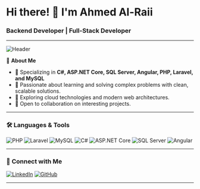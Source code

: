 # Hi there! 👋 I'm Ahmed Al-Raii  
### Backend Developer | Full-Stack Developer  

---

![Header](https://your-image-link-here.com)

🌟 **About Me**  
- 🔧 Specializing in **C#, ASP.NET Core, SQL Server, Angular, PHP, Laravel, and MySQL**  
- 🌱 Passionate about learning and solving complex problems with clean, scalable solutions.  
- 🚀 Exploring cloud technologies and modern web architectures.  
- 🎯 Open to collaboration on interesting projects.  

---

### 🛠️ **Languages & Tools**


![PHP](https://img.shields.io/badge/-PHP-777BB4?style=flat&logo=php&logoColor=white)
![Laravel](https://img.shields.io/badge/-Laravel-FF2D20?style=flat&logo=laravel&logoColor=white)
![MySQL](https://img.shields.io/badge/-MySQL-4479A1?style=flat&logo=mysql&logoColor=white)
![C#](https://img.shields.io/badge/-C%23-239120?style=flat&logo=c-sharp&logoColor=white)
![ASP.NET Core](https://img.shields.io/badge/-ASP.NET%20Core-512BD4?style=flat&logo=dotnet&logoColor=white)
![SQL Server](https://img.shields.io/badge/-SQL%20Server-CC2927?style=flat&logo=microsoft-sql-server&logoColor=white)
![Angular](https://img.shields.io/badge/-Angular-DD0031?style=flat&logo=angular&logoColor=white)

---


### 🤝 **Connect with Me**
[![LinkedIn](https://img.shields.io/badge/-LinkedIn-blue?style=flat&logo=linkedin)](https://linkedin.com/in/ahmed-al-raii-14504a20b)
[![GitHub](https://img.shields.io/badge/-GitHub-black?style=flat&logo=github)](https://github.com/ahmed-alraii)

---
